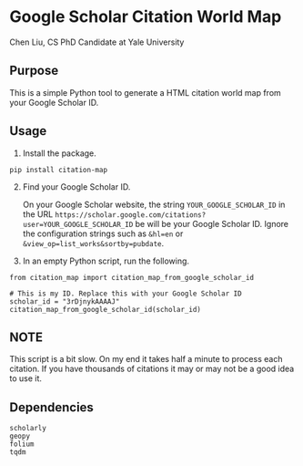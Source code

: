 # Google Scholar Citation World Map

Chen Liu, CS PhD Candidate at Yale University

## Purpose
This is a simple Python tool to generate a HTML citation world map from your Google Scholar ID.

## Usage
1. Install the package.
```
pip install citation-map
```

2. Find your Google Scholar ID.

    On your Google Scholar website, the string `YOUR_GOOGLE_SCHOLAR_ID` in the URL `https://scholar.google.com/citations?user=YOUR_GOOGLE_SCHOLAR_ID` be will be your Google Scholar ID. Ignore the configuration strings such as `&hl=en` or `&view_op=list_works&sortby=pubdate`.

3. In an empty Python script, run the following.
```
from citation_map import citation_map_from_google_scholar_id

# This is my ID. Replace this with your Google Scholar ID
scholar_id = "3rDjnykAAAAJ"
citation_map_from_google_scholar_id(scholar_id)
```

## NOTE
This script is a bit slow. On my end it takes half a minute to process each citation. If you have thousands of citations it may or may not be a good idea to use it.

## Dependencies
```
scholarly
geopy
folium
tqdm
```